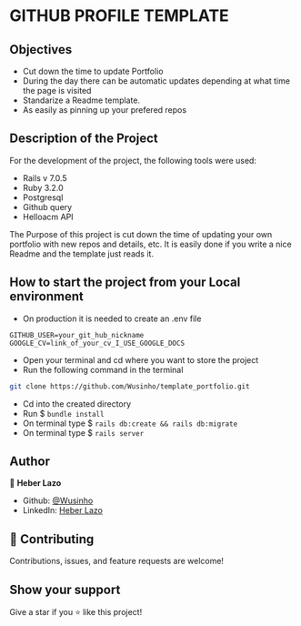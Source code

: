 # GITHUB PROFILE TEMPLATE

## Objectives

- Cut down the time to update Portfolio
- During the day there can be automatic updates depending at what time the page is visited
- Standarize a Readme template.
- As easily as pinning up your prefered repos

## Description of the Project

For the development of the project, the following tools were used:

- Rails v 7.0.5
- Ruby 3.2.0
- Postgresql
- Github query
- Helloacm API

The Purpose of this project is cut down the time of updating your own portfolio with new repos and details, etc. It is easily done if you write a nice Readme and the template just reads it.

## How to start the project from your Local environment
- On production it is needed to create an .env file
````
GITHUB_USER=your_git_hub_nickname
GOOGLE_CV=link_of_your_cv_I_USE_GOOGLE_DOCS
````

- Open your terminal and cd where you want to store the project
- Run the following command in the terminal
```bash
git clone https://github.com/Wusinho/template_portfolio.git
```
- Cd into the created directory
- Run $ `bundle install`
- On terminal type $ `rails db:create && rails db:migrate`
- On terminal type $ `rails server`

## Author

👤 **Heber Lazo**

- Github: [@Wusinho](https://github.com/Wusinho)
- LinkedIn: [Heber Lazo](https://www.linkedin.com/in/heber-lazo-benza-523266133/)

## 🤝 Contributing

Contributions, issues, and feature requests are welcome!

## Show your support

Give a star if you :star: like this project!

